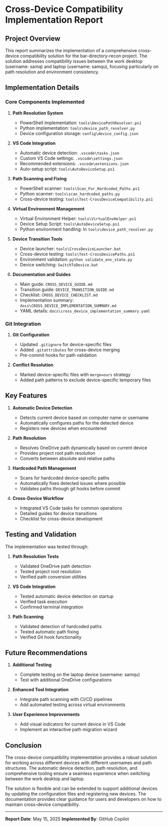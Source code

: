 # Cross-Device Compatibility Implementation Report

## Project Overview

This report summarizes the implementation of a comprehensive cross-device compatibility solution for the bar-directory-recon project. The solution addresses compatibility issues between the work desktop (username: samq) and laptop (username: samqu), focusing particularly on path resolution and environment consistency.

## Implementation Details

### Core Components Implemented

1. **Path Resolution System**
   - PowerShell implementation: `tools\DevicePathResolver.ps1`
   - Python implementation: `tools\device_path_resolver.py`
   - Device configuration storage: `config\device_config.json`

2. **VS Code Integration**
   - Automatic device detection: `.vscode\tasks.json`
   - Custom VS Code settings: `.vscode\settings.json`
   - Recommended extensions: `.vscode\extensions.json`
   - Auto-setup script: `tools\AutoDeviceSetup.ps1`

3. **Path Scanning and Fixing**
   - PowerShell scanner: `tools\Scan_For_Hardcoded_Paths.ps1`
   - Python scanner: `tools\scan_hardcoded_paths.py`
   - Cross-device testing: `tools\Test-CrossDeviceCompatibility.ps1`

4. **Virtual Environment Management**
   - Virtual Environment Helper: `tools\VirtualEnvHelper.ps1`
   - Device Setup Script: `tools\AutoDeviceSetup.ps1`
   - Python environment handling: In `tools\device_path_resolver.py`

5. **Device Transition Tools**
   - Device launcher: `tools\CrossDeviceLauncher.bat`
   - Cross-device testing: `tools\Test-CrossDevicePaths.ps1`
   - Environment validation: `python validate_env_state.py`
   - Device switching: `SwitchToDevice.bat`

6. **Documentation and Guides**
   - Main guide: `CROSS_DEVICE_GUIDE.md`
   - Transition guide: `DEVICE_TRANSITION_GUIDE.md`
   - Checklist: `CROSS_DEVICE_CHECKLIST.md`
   - Implementation summary: `docs\CROSS_DEVICE_IMPLEMENTATION_SUMMARY.md`
   - YAML details: `docs\cross_device_implementation_summary.yaml`

### Git Integration

1. **Git Configuration**
   - Updated `.gitignore` for device-specific files
   - Added `.gitattributes` for cross-device merging
   - Pre-commit hooks for path validation

2. **Conflict Resolution**
   - Marked device-specific files with `merge=ours` strategy
   - Added path patterns to exclude device-specific temporary files

## Key Features

1. **Automatic Device Detection**
   - Detects current device based on computer name or username
   - Automatically configures paths for the detected device
   - Registers new devices when encountered

2. **Path Resolution**
   - Resolves OneDrive path dynamically based on current device
   - Provides project root path resolution
   - Converts between absolute and relative paths

3. **Hardcoded Path Management**
   - Scans for hardcoded device-specific paths
   - Automatically fixes detected issues where possible
   - Validates paths through git hooks before commit

4. **Cross-Device Workflow**
   - Integrated VS Code tasks for common operations
   - Detailed guides for device transitions
   - Checklist for cross-device development

## Testing and Validation

The implementation was tested through:

1. **Path Resolution Tests**
   - Validated OneDrive path detection
   - Tested project root resolution
   - Verified path conversion utilities

2. **VS Code Integration**
   - Tested automatic device detection on startup
   - Verified task execution
   - Confirmed terminal integration

3. **Path Scanning**
   - Validated detection of hardcoded paths
   - Tested automatic path fixing
   - Verified Git hook functionality

## Future Recommendations

1. **Additional Testing**
   - Complete testing on the laptop device (username: samqu)
   - Test with additional OneDrive configurations

2. **Enhanced Tool Integration**
   - Integrate path scanning with CI/CD pipelines
   - Add automated testing across virtual environments

3. **User Experience Improvements**
   - Add visual indicators for current device in VS Code
   - Implement an interactive path migration wizard

## Conclusion

The cross-device compatibility implementation provides a robust solution for working across different devices with different usernames and path structures. The automatic device detection, path resolution, and comprehensive tooling ensure a seamless experience when switching between the work desktop and laptop.

The solution is flexible and can be extended to support additional devices by updating the configuration files and registering new devices. The documentation provides clear guidance for users and developers on how to maintain cross-device compatibility.

---

**Report Date**: May 15, 2025
**Implemented By**: GitHub Copilot
